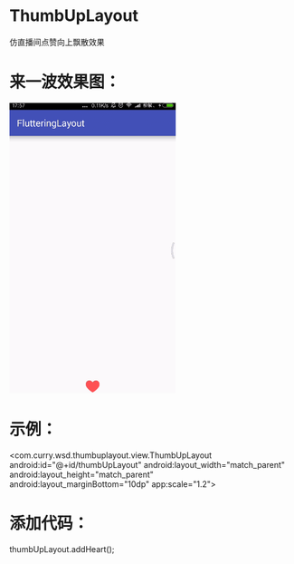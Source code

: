 # ThumbUpLayout
仿直播间点赞向上飘散效果

# 来一波效果图：
![](https://github.com/wsd7747/ThumbUpLayout/blob/master/GIF.gif)

# 示例：
  <com.curry.wsd.thumbuplayout.view.ThumbUpLayout
        android:id="@+id/thumbUpLayout"
        android:layout_width="match_parent"
        android:layout_height="match_parent"
        android:layout_marginBottom="10dp"
        app:scale="1.2">
 # 添加代码：
 thumbUpLayout.addHeart();